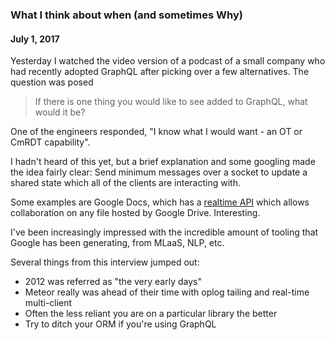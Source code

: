 ### What I think about when (and sometimes Why)

#### July 1, 2017

Yesterday I watched the video version of a podcast of a small company who had
recently adopted GraphQL after picking over a few alternatives. The question was posed
> If there is one thing you would like to see added to GraphQL, what would it be?

One of the engineers responded, "I know what I would want - an OT or CmRDT capability".

I hadn't heard of this yet, but a brief explanation and some googling made the idea
fairly clear: Send minimum messages over a socket to update a shared state which
all of the clients are interacting with.

Some examples are Google Docs, which has a [realtime API](https://developers.google.com/google-apps/realtime/overview)
which allows collaboration on any file hosted by Google Drive. Interesting.

I've been increasingly impressed with the incredible amount of tooling that
Google has been generating, from MLaaS, NLP, etc.

Several things from this interview jumped out:
- 2012 was referred as "the very early days"
- Meteor really was ahead of their time with oplog tailing and real-time multi-client
- Often the less reliant you are on a particular library the better
- Try to ditch your ORM if you're using GraphQL